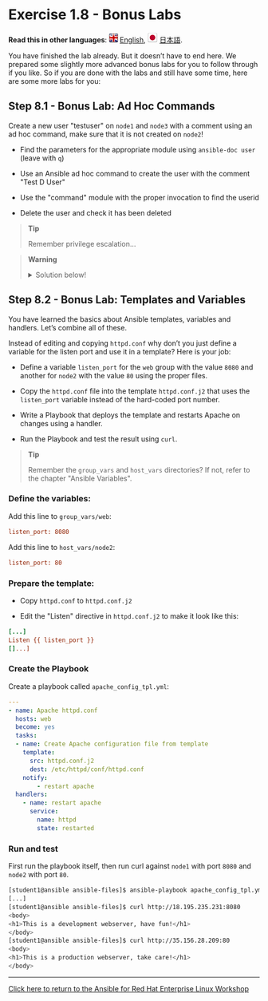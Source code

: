 # Exercise 1.8 - Bonus Labs

**Read this in other languages**: ![uk](../../images/uk.png) [English](README.md),  ![japan](../../images/japan.png) [日本語](README.ja.md).

You have finished the lab already. But it doesn’t have to end here. We prepared some slightly more advanced bonus labs for you to follow through if you like. So if you are done with the labs and still have some time, here are some more labs for you:

## Step 8.1 - Bonus Lab: Ad Hoc Commands

Create a new user "testuser" on `node1` and `node3` with a comment using an ad hoc command, make sure that it is not created on `node2`!

  - Find the parameters for the appropriate module using `ansible-doc user` (leave with `q`)

  - Use an Ansible ad hoc command to create the user with the comment "Test D User"

  - Use the "command" module with the proper invocation to find the userid

  - Delete the user and check it has been deleted

> **Tip**
>
> Remember privilege escalation…​

> **Warning**
>
> <details><summary>Solution below!</summary>
> <p>
>
> Your commands could look like these:
>
> ```bash
> [student<X>@ansible ansible-files]$ ansible-doc -l | grep -i user
> [student<X>@ansible ansible-files]$ ansible-doc user
> [student<X>@ansible ansible-files]$ ansible node1,node3 -m user -a "name=testuser comment='Test D User'" -b
> [student<X>@ansible ansible-files]$ ansible node1,node3 -m command -a " id testuser" -b
> [student<X>@ansible ansible-files]$ ansible node2 -m command -a " id testuser" -b
> [student<X>@ansible ansible-files]$ ansible node1,node3 -m user -a "name=testuser state=absent remove=yes" -b
> [student<X>@ansible ansible-files]$ ansible web -m command -a " id testuser" -b
> ```
>
> </p>
> </details>

## Step 8.2 - Bonus Lab: Templates and Variables

You have learned the basics about Ansible templates, variables and handlers. Let’s combine all of these.

Instead of editing and copying `httpd.conf` why don’t you just define a variable for the listen port and use it in a template? Here is your job:

  - Define a variable `listen_port` for the `web` group with the value `8080` and another for `node2` with the value `80` using the proper files.

  - Copy the `httpd.conf` file into the template `httpd.conf.j2` that uses the `listen_port` variable instead of the hard-coded port number.

  - Write a Playbook that deploys the template and restarts Apache on changes using a handler.

  - Run the Playbook and test the result using `curl`.

> **Tip**
>
> Remember the `group_vars` and `host_vars` directories? If not, refer to the chapter "Ansible Variables".

### Define the variables:


Add this line to `group_vars/web`:

```ini
listen_port: 8080
```

Add this line to `host_vars/node2`:

```ini
listen_port: 80
```
### Prepare the template:

  - Copy `httpd.conf` to `httpd.conf.j2`

  - Edit the "Listen" directive in `httpd.conf.j2` to make it look like this:

<!-- {% raw %} -->
```ini
[...]
Listen {{ listen_port }}
[]...]
```
<!-- {% endraw %} -->

### Create the Playbook

Create a playbook called `apache_config_tpl.yml`:

```yaml
---
- name: Apache httpd.conf
  hosts: web
  become: yes
  tasks:
  - name: Create Apache configuration file from template
    template:
      src: httpd.conf.j2
      dest: /etc/httpd/conf/httpd.conf
    notify:
        - restart apache
  handlers:
    - name: restart apache
      service:
        name: httpd
        state: restarted
```

### Run and test

First run the playbook itself, then run curl against `node1` with port `8080` and `node2` with port `80`.

```bash
[student1@ansible ansible-files]$ ansible-playbook apache_config_tpl.yml
[...]
[student1@ansible ansible-files]$ curl http://18.195.235.231:8080
<body>
<h1>This is a development webserver, have fun!</h1>
</body>
[student1@ansible ansible-files]$ curl http://35.156.28.209:80
<body>
<h1>This is a production webserver, take care!</h1>
</body>
```

----

[Click here to return to the Ansible for Red Hat Enterprise Linux Workshop](../README.md#section-1---ansible-engine-exercises)
